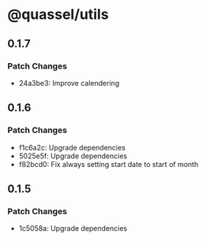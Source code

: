 # @quassel/utils

## 0.1.7

### Patch Changes

- 24a3be3: Improve calendering

## 0.1.6

### Patch Changes

- f1c6a2c: Upgrade dependencies
- 5025e5f: Upgrade dependencies
- f82bcd0: Fix always setting start date to start of month

## 0.1.5

### Patch Changes

- 1c5058a: Upgrade dependencies
